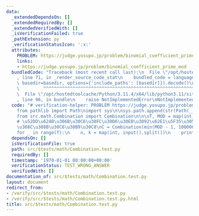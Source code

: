 ```yaml
---
data:
  _extendedDependsOn: []
  _extendedRequiredBy: []
  _extendedVerifiedWith: []
  _isVerificationFailed: true
  _pathExtension: py
  _verificationStatusIcon: ':x:'
  attributes:
    PROBLEM: https://judge.yosupo.jp/problem/binomial_coefficient_prime_mod
    links:
    - https://judge.yosupo.jp/problem/binomial_coefficient_prime_mod
  bundledCode: "Traceback (most recent call last):\n  File \"/opt/hostedtoolcache/Python/3.11.4/x64/lib/python3.11/site-packages/onlinejudge_verify/documentation/build.py\"\
    , line 71, in _render_source_code_stat\n    bundled_code = language.bundle(stat.path,\
    \ basedir=basedir, options={'include_paths': [basedir]}).decode()\n          \
    \         ^^^^^^^^^^^^^^^^^^^^^^^^^^^^^^^^^^^^^^^^^^^^^^^^^^^^^^^^^^^^^^^^^^^^^^^^^^^^^^^^^\n\
    \  File \"/opt/hostedtoolcache/Python/3.11.4/x64/lib/python3.11/site-packages/onlinejudge_verify/languages/python.py\"\
    , line 96, in bundle\n    raise NotImplementedError\nNotImplementedError\n"
  code: "# verification-helper: PROBLEM https://judge.yosupo.jp/problem/binomial_coefficient_prime_mod\n\
    from pathlib import Path\nimport sys\n\nsys.path.append(str(Path(__file__).resolve().parent.parent.parent.parent))\n\
    from src.math.Combination import Combination\n\n\nT, MOD = map(int, input().split())\n\
    # \u52DD\u624B\u306B\u30C6\u30FC\u30D6\u30EB\u3092\u62E1\u5F35\u3057\u3066\u304F\
    \u308C\u308B\u30C6\u30B9\u30C8\nC = Combination(min(MOD - 1, 100000), MOD)\n\n\
    for _ in range(T):\n    n, k = map(int, input().split())\n    print(C.nCk(n, k))\n"
  dependsOn: []
  isVerificationFile: true
  path: src/$tests/math/Combination.test.py
  requiredBy: []
  timestamp: '1970-01-01 00:00:00+00:00'
  verificationStatus: TEST_WRONG_ANSWER
  verifiedWith: []
documentation_of: src/$tests/math/Combination.test.py
layout: document
redirect_from:
- /verify/src/$tests/math/Combination.test.py
- /verify/src/$tests/math/Combination.test.py.html
title: src/$tests/math/Combination.test.py
---
```

